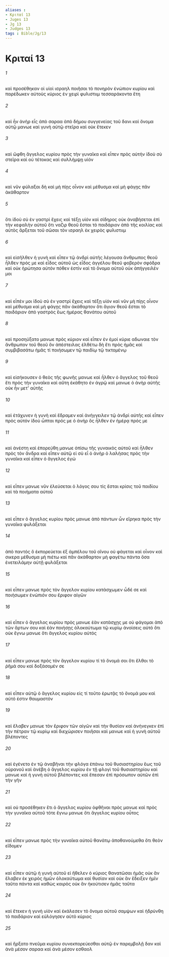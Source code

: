 ```yaml
---
aliases : 
- Κριταί 13
- Juges 13
- Jg 13
- Judges 13
tags : Bible/Jg/13
---
```


# Κριταί 13

###### 1
καὶ προσέθηκαν οἱ υἱοὶ ισραηλ ποιῆσαι τὸ πονηρὸν ἐνώπιον κυρίου καὶ παρέδωκεν αὐτοὺς κύριος ἐν χειρὶ φυλιστιιμ τεσσαράκοντα ἔτη
###### 2
καὶ ἦν ἀνὴρ εἷς ἀπὸ σαραα ἀπὸ δήμου συγγενείας τοῦ δανι καὶ ὄνομα αὐτῷ μανωε καὶ γυνὴ αὐτῷ στεῖρα καὶ οὐκ ἔτεκεν
###### 3
καὶ ὤφθη ἄγγελος κυρίου πρὸς τὴν γυναῖκα καὶ εἶπεν πρὸς αὐτήν ἰδοὺ σὺ στεῖρα καὶ οὐ τέτοκας καὶ συλλήμψῃ υἱόν
###### 4
καὶ νῦν φύλαξαι δὴ καὶ μὴ πίῃς οἶνον καὶ μέθυσμα καὶ μὴ φάγῃς πᾶν ἀκάθαρτον
###### 5
ὅτι ἰδοὺ σὺ ἐν γαστρὶ ἔχεις καὶ τέξῃ υἱόν καὶ σίδηρος οὐκ ἀναβήσεται ἐπὶ τὴν κεφαλὴν αὐτοῦ ὅτι ναζιρ θεοῦ ἔσται τὸ παιδάριον ἀπὸ τῆς κοιλίας καὶ αὐτὸς ἄρξεται τοῦ σῶσαι τὸν ισραηλ ἐκ χειρὸς φυλιστιιμ
###### 6
καὶ εἰσῆλθεν ἡ γυνὴ καὶ εἶπεν τῷ ἀνδρὶ αὐτῆς λέγουσα ἄνθρωπος θεοῦ ἦλθεν πρός με καὶ εἶδος αὐτοῦ ὡς εἶδος ἀγγέλου θεοῦ φοβερὸν σφόδρα καὶ οὐκ ἠρώτησα αὐτόν πόθεν ἐστίν καὶ τὸ ὄνομα αὐτοῦ οὐκ ἀπήγγειλέν μοι
###### 7
καὶ εἶπέν μοι ἰδοὺ σὺ ἐν γαστρὶ ἔχεις καὶ τέξῃ υἱόν καὶ νῦν μὴ πίῃς οἶνον καὶ μέθυσμα καὶ μὴ φάγῃς πᾶν ἀκάθαρτον ὅτι ἅγιον θεοῦ ἔσται τὸ παιδάριον ἀπὸ γαστρὸς ἕως ἡμέρας θανάτου αὐτοῦ
###### 8
καὶ προσηύξατο μανωε πρὸς κύριον καὶ εἶπεν ἐν ἐμοί κύριε αδωναιε τὸν ἄνθρωπον τοῦ θεοῦ ὃν ἀπέστειλας ἐλθέτω δὴ ἔτι πρὸς ἡμᾶς καὶ συμβιβασάτω ἡμᾶς τί ποιήσωμεν τῷ παιδίῳ τῷ τικτομένῳ
###### 9
καὶ εἰσήκουσεν ὁ θεὸς τῆς φωνῆς μανωε καὶ ἦλθεν ὁ ἄγγελος τοῦ θεοῦ ἔτι πρὸς τὴν γυναῖκα καὶ αὕτη ἐκάθητο ἐν ἀγρῷ καὶ μανωε ὁ ἀνὴρ αὐτῆς οὐκ ἦν μετ' αὐτῆς
###### 10
καὶ ἐτάχυνεν ἡ γυνὴ καὶ ἔδραμεν καὶ ἀνήγγειλεν τῷ ἀνδρὶ αὐτῆς καὶ εἶπεν πρὸς αὐτόν ἰδοὺ ὦπται πρός με ὁ ἀνήρ ὃς ἦλθεν ἐν ἡμέρᾳ πρός με
###### 11
καὶ ἀνέστη καὶ ἐπορεύθη μανωε ὀπίσω τῆς γυναικὸς αὐτοῦ καὶ ἦλθεν πρὸς τὸν ἄνδρα καὶ εἶπεν αὐτῷ εἰ σὺ εἶ ὁ ἀνὴρ ὁ λαλήσας πρὸς τὴν γυναῖκα καὶ εἶπεν ὁ ἄγγελος ἐγώ
###### 12
καὶ εἶπεν μανωε νῦν ἐλεύσεται ὁ λόγος σου τίς ἔσται κρίσις τοῦ παιδίου καὶ τὰ ποιήματα αὐτοῦ
###### 13
καὶ εἶπεν ὁ ἄγγελος κυρίου πρὸς μανωε ἀπὸ πάντων ὧν εἴρηκα πρὸς τὴν γυναῖκα φυλάξεται
###### 14
ἀπὸ παντός ὃ ἐκπορεύεται ἐξ ἀμπέλου τοῦ οἴνου οὐ φάγεται καὶ οἶνον καὶ σικερα μέθυσμα μὴ πιέτω καὶ πᾶν ἀκάθαρτον μὴ φαγέτω πάντα ὅσα ἐνετειλάμην αὐτῇ φυλάξεται
###### 15
καὶ εἶπεν μανωε πρὸς τὸν ἄγγελον κυρίου κατάσχωμεν ὧδέ σε καὶ ποιήσωμεν ἐνώπιόν σου ἔριφον αἰγῶν
###### 16
καὶ εἶπεν ὁ ἄγγελος κυρίου πρὸς μανωε ἐὰν κατάσχῃς με οὐ φάγομαι ἀπὸ τῶν ἄρτων σου καὶ ἐὰν ποιήσῃς ὁλοκαύτωμα τῷ κυρίῳ ἀνοίσεις αὐτό ὅτι οὐκ ἔγνω μανωε ὅτι ἄγγελος κυρίου αὐτός
###### 17
καὶ εἶπεν μανωε πρὸς τὸν ἄγγελον κυρίου τί τὸ ὄνομά σοι ὅτι ἔλθοι τὸ ῥῆμά σου καὶ δοξάσομέν σε
###### 18
καὶ εἶπεν αὐτῷ ὁ ἄγγελος κυρίου εἰς τί τοῦτο ἐρωτᾷς τὸ ὄνομά μου καὶ αὐτό ἐστιν θαυμαστόν
###### 19
καὶ ἔλαβεν μανωε τὸν ἔριφον τῶν αἰγῶν καὶ τὴν θυσίαν καὶ ἀνήνεγκεν ἐπὶ τὴν πέτραν τῷ κυρίῳ καὶ διεχώρισεν ποιῆσαι καὶ μανωε καὶ ἡ γυνὴ αὐτοῦ βλέποντες
###### 20
καὶ ἐγένετο ἐν τῷ ἀναβῆναι τὴν φλόγα ἐπάνω τοῦ θυσιαστηρίου ἕως τοῦ οὐρανοῦ καὶ ἀνέβη ὁ ἄγγελος κυρίου ἐν τῇ φλογὶ τοῦ θυσιαστηρίου καὶ μανωε καὶ ἡ γυνὴ αὐτοῦ βλέποντες καὶ ἔπεσαν ἐπὶ πρόσωπον αὐτῶν ἐπὶ τὴν γῆν
###### 21
καὶ οὐ προσέθηκεν ἔτι ὁ ἄγγελος κυρίου ὀφθῆναι πρὸς μανωε καὶ πρὸς τὴν γυναῖκα αὐτοῦ τότε ἔγνω μανωε ὅτι ἄγγελος κυρίου οὗτος
###### 22
καὶ εἶπεν μανωε πρὸς τὴν γυναῖκα αὐτοῦ θανάτῳ ἀποθανούμεθα ὅτι θεὸν εἴδομεν
###### 23
καὶ εἶπεν αὐτῷ ἡ γυνὴ αὐτοῦ εἰ ἤθελεν ὁ κύριος θανατῶσαι ἡμᾶς οὐκ ἂν ἔλαβεν ἐκ χειρὸς ἡμῶν ὁλοκαύτωμα καὶ θυσίαν καὶ οὐκ ἂν ἔδειξεν ἡμῖν ταῦτα πάντα καὶ καθὼς καιρὸς οὐκ ἂν ἠκούτισεν ἡμᾶς ταῦτα
###### 24
καὶ ἔτεκεν ἡ γυνὴ υἱὸν καὶ ἐκάλεσεν τὸ ὄνομα αὐτοῦ σαμψων καὶ ἡδρύνθη τὸ παιδάριον καὶ εὐλόγησεν αὐτὸ κύριος
###### 25
καὶ ἤρξατο πνεῦμα κυρίου συνεκπορεύεσθαι αὐτῷ ἐν παρεμβολῇ δαν καὶ ἀνὰ μέσον σαραα καὶ ἀνὰ μέσον εσθαολ

